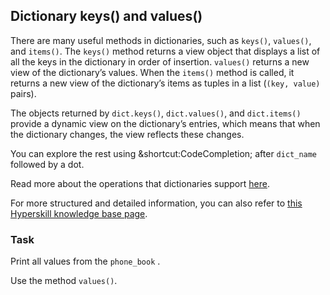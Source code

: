 ## Dictionary keys() and values()

There are many useful methods in dictionaries, such as `keys()`,  `values()`, and `items()`. 
The `keys()` method returns a view object that displays a list of all the keys in the dictionary in order of insertion. 
`values()` returns a new view of the dictionary’s values. When the `items()` method is called,
it returns a new view of the dictionary’s items as tuples in a list (`(key, value)` pairs).

The objects returned by `dict.keys()`, `dict.values()`, and `dict.items()` provide a 
dynamic view on the dictionary’s entries, which means 
that when the dictionary changes, the view reflects these changes.

You can explore the rest using &shortcut:CodeCompletion; after `dict_name` 
followed by a dot.

Read more about the operations that dictionaries support <a href="https://docs.python.org/3/library/stdtypes.html#typesmapping">here</a>.

For more structured and detailed information, you can also refer to [this Hyperskill knowledge base page](https://hyperskill.org/learn/step/11096?utm_source=jba&utm_medium=jba_courses_links).

### Task
Print all values from the `phone_book` .  

<div class='hint'>Use the method <code>values()</code>.</div>

